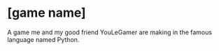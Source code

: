 # [game name]

A game me and my good friend YouLeGamer are making in the famous language named Python.
